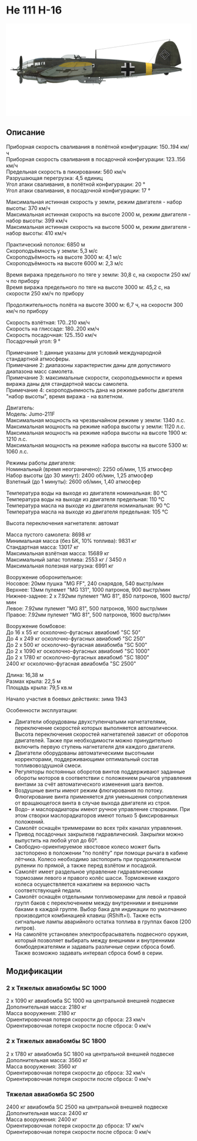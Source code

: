 # He 111 H-16  
  
![he111h16](../images/he111h16.png)  
  
## Описание  
  
Приборная скорость сваливания в полётной конфигурации: 150..194 км/ч  
Приборная скорость сваливания в посадочной конфигурации: 123..156 км/ч  
Предельная скорость в пикировании: 560 км/ч  
Разрушающая перегрузка: 4,5 единиц  
Угол атаки сваливания, в полётной конфигурации: 20 °  
Угол атаки сваливания, в посадочной конфигурации: 17 °  
  
Максимальная истинная скорость у земли, режим двигателя - набор высоты: 370 км/ч  
Максимальная истинная скорость на высоте 2000 м, режим двигателя - набор высоты: 399 км/ч  
Максимальная истинная скорость на высоте 5000 м, режим двигателя - набор высоты: 410 км/ч  
  
Практический потолок: 6850 м  
Скороподъёмность у земли: 5,3 м/с  
Скороподъёмность на высоте 3000 м: 4,1 м/с  
Скороподъёмность на высоте 6000 м: 2,3 м/с  
  
Время виража предельного по тяге у земли: 30,8 с, на скорости 250 км/ч по прибору  
Время виража предельного по тяге на высоте 3000 м: 45,2 с, на скорости 250 км/ч по прибору  
  
Продолжительность полёта на высоте 3000 м: 6,7 ч, на скорости 300 км/ч по прибору  
  
Скорость взлётная: 170..210 км/ч  
Скорость на глиссаде: 180..200 км/ч  
Скорость посадочная: 125..150 км/ч  
Посадочный угол: 9 °  
  
Примечание 1: данные указаны для условий международной стандартной атмосферы.  
Примечание 2: диапазоны характеристик даны для допустимого диапазона масс самолета.  
Примечание 3: максимальные скорости, скороподъемности и время виража даны для стандартной массы самолета.  
Примечание 4: скороподъемность дана на режиме работы двигателя "набор высоты", время виража - на взлетном.  
  
Двигатель:  
Модель: Jumo-211F   
Максимальная мощность на чрезвычайном режиме у земли: 1340 л.с.  
Максимальная мощность на режиме набора высоты у земли: 1120 л.с.  
Максимальная мощность на режиме набора высоты на высоте 1900 м: 1210 л.с.  
Максимальная мощность на режиме набора высоты на высоте 5300 м: 1060 л.с.  
  
Режимы работы двигателя:  
Номинальный (время неограничено): 2250 об/мин, 1,15 атмосфер  
Набор высоты (до 30 минут): 2400 об/мин, 1,25 атмосфер  
Взлетный (до 1 минуты): 2600 об/мин, 1,40 атмосфер  
  
Температура воды на выходе из двигателя номинальная: 80 °С  
Температура воды на выходе из двигателя предельная: 110 °С  
Температура масла на выходе из двигателя номинальная: 90 °С  
Температура масла на выходе из двигателя предельная: 105 °С  
  
Высота переключения нагнетателя: автомат   
  
Масса пустого самолета: 8698 кг  
Минимальная масса (без БК, 10% топлива): 9831 кг  
Стандартная масса: 13017 кг  
Максимальная взлётная масса: 15689 кг  
Максимальный запас топлива: 2553 кг / 3450 л  
Максимальная полезная нагрузка: 6991 кг  
  
Вооружение оборонительное:  
Носовое: 20мм пушка "MG FF", 240 снарядов, 540 выстр/мин  
Верхнее: 13мм пулемет "MG 131", 1000 патронов, 900 выстр/мин  
Нижнее-заднее: 2 x 7.92мм пулемет "MG 81", 850 патронов, 1600 выстр/мин  
Левое: 7.92мм пулемет "MG 81", 500 патронов, 1600 выстр/мин  
Правое: 7.92мм пулемет "MG 81", 500 патронов, 1600 выстр/мин  
  
  
Вооружение бомбовое:  
До 16 x 55 кг осколочно-фугасных авиабомб "SC 50"  
До 4 x 249 кг осколочно-фугасных авиабомб "SC 250"  
До 2 x 500 кг осколочно-фугасная авиабомба "SC 500"  
До 2 x 1090 кг осколочно-фугасных авиабомб "SC 1000"  
До 2 x 1780 кг осколочно-фугасных авиабомб "SC 1800"  
2400 кг осколочно-фугасная авиабомба "SC 2500"  
  
Длина: 16,38 м  
Размах крыла: 22,5 м  
Площадь крыла: 79,5 кв.м  
  
Начало участия в боевых действиях: зима 1943  
  
Особенности эксплуатации:  
- Двигатели оборудованы двухступенчатыми нагнетателями, переключение скоростей которых выполняется автоматически. Высота переключения скоростей нагнетателей зависит от оборотов двигателей. Также при необходимости можно принудительно включить первую ступень нагнетателя для каждого двигателя.  
- Двигатели оборудованы автоматическими высотными корректорами, поддерживающими оптимальный состав топливовоздушной смеси.  
- Регуляторы постоянных оборотов винтов поддерживают заданные обороты моторов в соответствии с положением рычагов управления винтами за счёт автоматического изменения шага винтов.  
- Воздушные винты имеют режим флюгирования по потоку. Флюгирование винта применяется для уменьшения сопротивления от вращающегося винта в случае выхода двигателя из строя.  
- Водо- и маслорадиаторы имеют ручное управление створками. При этом створки маслорадиаторов имеют только 5 фиксированных положений.  
- Самолёт оснащён триммерами во всех трёх каналах управления.  
- Привод посадочных закрылков гидравлический. Закрылки можно выпустить на любой угол до 60°.  
- Свободно-ориентируемое хвостовое колесо может быть застопорено в положении "по полёту" при помощи рычага в кабине лётчика. Колесо необходимо застопорить при продолжительном рулении по прямой, а также перед взлётом и посадкой.  
- Самолёт имеет раздельное управление гидравлическими тормозами левого и правого колёс шасси. Торможение каждого колеса осуществляется нажатием на верхнюю часть соответствующей педали.  
- Самолёт оснащён отдельными топливомерами для левой и правой групп баков с переключением между внутренними и внешними баками в каждой группе. Выбор бака для индикации по умолчанию производится комбинацией клавиш (RShift+I). Также есть сигнальные лампы аварийного остатка топлива в группах баков (200 литров).  
- На самолёте установлен электросбрасыватель подвесного оружия, который позволяет выбирать между внешними и внутренними бомбодержателями и задавать различные серии сброса бомб. Также возможно задавать интервал сброса бомб в серии.  
  
## Модификации  
  
  
### 2 x Тяжелых авиабомбы SC 1000  
  
2 x 1090 кг авиабомба SC 1000 на центральной внешней подвеске  
Дополнительная масса: 2180 кг  
Масса вооружения: 2180 кг  
Ориентировочная потеря скорости до сброса: 23 км/ч  
Ориентировочная потеря скорости после сброса: 0 км/ч  
  
### 2 x Тяжелых авиабомбы SC 1800  
  
2 x 1780 кг авиабомба SC 1800 на центральной внешней подвеске  
Дополнительная масса: 3560 кг  
Масса вооружения: 3560 кг  
Ориентировочная потеря скорости до сброса: 32 км/ч  
Ориентировочная потеря скорости после сброса: 0 км/ч  
  
### Тяжелая авиабомба SC 2500  
  
2400 кг авиабомба SC 2500 на центральной внешней подвеске  
Дополнительная масса: 2400 кг  
Масса вооружения: 2400 кг  
Ориентировочная потеря скорости до сброса: 17 км/ч  
Ориентировочная потеря скорости после сброса: 0 км/ч  